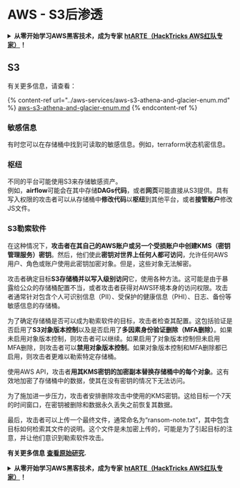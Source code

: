 # AWS - S3后渗透

<details>

<summary><strong>从零开始学习AWS黑客技术，成为专家</strong> <a href="https://training.hacktricks.xyz/courses/arte"><strong>htARTE（HackTricks AWS红队专家）</strong></a><strong>！</strong></summary>

支持HackTricks的其他方式：

* 如果您想看到您的**公司在HackTricks中做广告**或**下载PDF格式的HackTricks**，请查看[**订阅计划**](https://github.com/sponsors/carlospolop)!
* 获取[**官方PEASS & HackTricks周边产品**](https://peass.creator-spring.com)
* 探索[**PEASS家族**](https://opensea.io/collection/the-peass-family)，我们的独家[**NFTs**](https://opensea.io/collection/the-peass-family)收藏品
* **加入** 💬 [**Discord群**](https://discord.gg/hRep4RUj7f) 或 [**电报群**](https://t.me/peass) 或在**Twitter**上关注我们 🐦 [**@hacktricks_live**](https://twitter.com/hacktricks_live)**。**
* 通过向[**HackTricks**](https://github.com/carlospolop/hacktricks)和[**HackTricks Cloud**](https://github.com/carlospolop/hacktricks-cloud) github仓库提交PR来分享您的黑客技巧。

</details>

## S3

有关更多信息，请查看：

{% content-ref url="../aws-services/aws-s3-athena-and-glacier-enum.md" %}
[aws-s3-athena-and-glacier-enum.md](../aws-services/aws-s3-athena-and-glacier-enum.md)
{% endcontent-ref %}

### 敏感信息

有时您可以在存储桶中找到可读取的敏感信息。例如，terraform状态机密信息。

### 枢纽

不同的平台可能使用S3来存储敏感资产。\
例如，**airflow**可能会在其中存储**DAGs代码**，或者**网页**可能直接从S3提供。具有写入权限的攻击者可以从存储桶中**修改代码**以**枢纽**到其他平台，或者**接管账户**修改JS文件。

### S3勒索软件

在这种情况下，**攻击者在其自己的AWS账户或另一个受损账户中创建KMS（密钥管理服务）密钥**。然后，他们使此**密钥对世界上任何人都可访问**，允许任何AWS用户、角色或账户使用此密钥加密对象。但是，这些对象无法解密。

攻击者确定目标**S3存储桶并以写入级别访问**它，使用各种方法。这可能是由于暴露给公众的存储桶配置不当，或者攻击者获得对AWS环境本身的访问权限。攻击者通常针对包含个人可识别信息（PII）、受保护的健康信息（PHI）、日志、备份等敏感信息的存储桶。

为了确定存储桶是否可以成为勒索软件的目标，攻击者检查其配置。这包括验证是否启用了**S3对象版本控制**以及是否启用了**多因素身份验证删除（MFA删除）**。如果未启用对象版本控制，则攻击者可以继续。如果启用了对象版本控制但未启用MFA删除，则攻击者可以**禁用对象版本控制**。如果对象版本控制和MFA删除都已启用，则攻击者更难以勒索特定存储桶。

使用AWS API，攻击者**用其KMS密钥的加密副本替换存储桶中的每个对象**。这有效地加密了存储桶中的数据，使其在没有密钥的情况下无法访问。

为了施加进一步压力，攻击者安排删除攻击中使用的KMS密钥。这给目标一个7天的时间窗口，在密钥被删除和数据永久丢失之前恢复其数据。

最后，攻击者可以上传一个最终文件，通常命名为“ransom-note.txt”，其中包含目标如何检索其文件的说明。这个文件是未加密上传的，可能是为了引起目标的注意，并让他们意识到勒索软件攻击。

**有关更多信息** [**查看原始研究**](https://rhinosecuritylabs.com/aws/s3-ransomware-part-1-attack-vector/)**.**

<details>

<summary><strong>从零开始学习AWS黑客技术，成为专家</strong> <a href="https://training.hacktricks.xyz/courses/arte"><strong>htARTE（HackTricks AWS红队专家）</strong></a><strong>！</strong></summary>

支持HackTricks的其他方式：

* 如果您想看到您的**公司在HackTricks中做广告**或**下载PDF格式的HackTricks**，请查看[**订阅计划**](https://github.com/sponsors/carlospolop)!
* 获取[**官方PEASS & HackTricks周边产品**](https://peass.creator-spring.com)
* 探索[**PEASS家族**](https://opensea.io/collection/the-peass-family)，我们的独家[**NFTs**](https://opensea.io/collection/the-peass-family)收藏品
* **加入** 💬 [**Discord群**](https://discord.gg/hRep4RUj7f) 或 [**电报群**](https://t.me/peass) 或在**Twitter**上关注我们 🐦 [**@hacktricks_live**](https://twitter.com/hacktricks_live)**。**
* 通过向[**HackTricks**](https://github.com/carlospolop/hacktricks)和[**HackTricks Cloud**](https://github.com/carlospolop/hacktricks-cloud) github仓库提交PR来分享您的黑客技巧。

</details>
